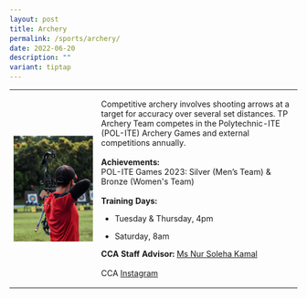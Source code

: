 ```yaml
---
layout: post
title: Archery
permalink: /sports/archery/
date: 2022-06-20
description: ""
variant: tiptap
---
```

<table style="minWidth: 50px">
<colgroup>
<col>
<col>
</colgroup>
<tbody>
<tr>
<td rowspan="1" colspan="1">
<div class="isomer-image-wrapper">
<img style="display:block;margin-left:auto;margin-right:auto;" height="auto" width="100%" alt="Archery" src="/images/Sports/ARCHERY.png">
</div>
</td>
<td rowspan="1" colspan="1">
<p>Competitive archery involves shooting arrows at a target for accuracy
over several set distances. TP Archery Team competes in the Polytechnic-ITE
(POL-ITE) Archery Games and external competitions annually.
<br>
<br><strong>Achievements:</strong>
<br>POL-ITE Games 2023: Silver (Men’s Team) &amp; Bronze (Women's Team)
<br>
<br><strong>Training Days:</strong>
</p>
<ul data-tight="true" class="tight">
<li>
<p>Tuesday &amp; Thursday, 4pm</p>
</li>
<li>
<p>Saturday, 8am</p>
</li>
</ul>
<p></p>
<p><strong>CCA Staff Advisor:</strong>  <a href="mailto:Nur_Soleha_KAMAL@tp.edu.sg" rel="noopener noreferrer nofollow" target="_blank">Ms Nur Soleha Kamal</a>
<br>
<br>CCA <a href="https://www.instagram.com/tparchery/" rel="noopener noreferrer nofollow" target="_blank">Instagram</a>
</p>
</td>
</tr>
</tbody>
</table>
<p></p>